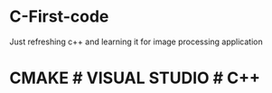 # C-First-code
Just refreshing c++ and learning it for image processing application
# CMAKE # VISUAL STUDIO # C++ 
